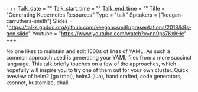 +++
Talk_date = ""
Talk_start_time = ""
Talk_end_time = ""
Title = "Generating Kubernetes Resources"
Type = "talk"
Speakers = ["keegan-carruthers-smith"]
Slides = "https://talks.godoc.org/github.com/keegancsmith/presentations/2018/k8s-gen.slide"
Youtube = "https://www.youtube.com/watch?v=nn9ps7KxhHc"
+++

No one likes to maintain and edit 1000s of lines of YAML. As such a common approach used is generating your YAML files from a more succinct language. This talk briefly touches on a few of the approaches, which hopefully will inspire you to try one of them out for your own cluster. Quick oveview of helm2 (go tmpl), helm3 (lua), hand crafted, code generators, ksonnet, kustomize, dhall.
